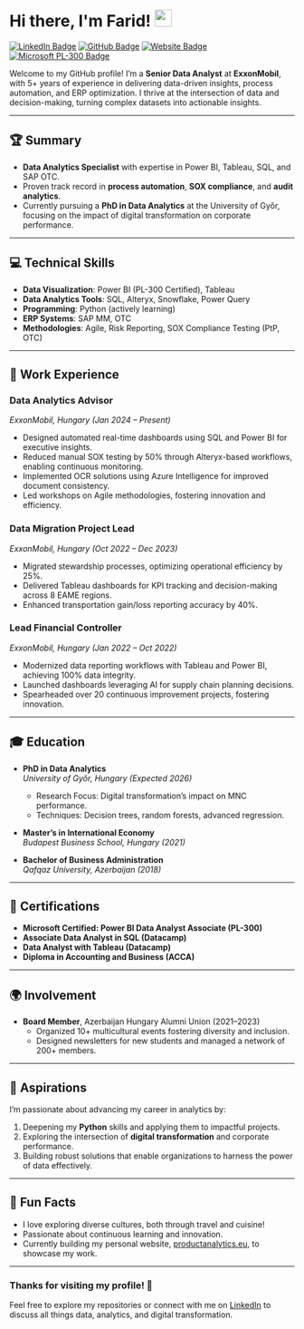 # Hi there, I'm Farid! <img src="https://media.giphy.com/media/hvRJCLFzcasrR4ia7z/giphy.gif" width="30px"/>

[![LinkedIn Badge](https://img.shields.io/badge/-Farid%20on%20LinkedIn-0A66C2?logo=linkedin&logoColor=white&style=flat-square)](https://linkedin.com/in/faridhimself)
[![GitHub Badge](https://img.shields.io/badge/-faridhimself-181717?logo=github&logoColor=white&style=flat-square)](https://github.com/faridhimself/)
[![Website Badge](https://img.shields.io/badge/-productanalytics.eu-blueviolet?logo=google-chrome&logoColor=white&style=flat-square)](https://productanalytics.eu/)
[![Microsoft PL-300 Badge](https://img.shields.io/badge/Microsoft%20PL--300%20Certified-68217A?logo=microsoft&logoColor=white&style=flat-square)](https://learn.microsoft.com/en-us/certifications/exams/pl-300)

Welcome to my GitHub profile! I’m a **Senior Data Analyst** at **ExxonMobil**, with 5+ years of experience in delivering data-driven insights, process automation, and ERP optimization. I thrive at the intersection of data and decision-making, turning complex datasets into actionable insights. 

---

## 🏆 Summary

- **Data Analytics Specialist** with expertise in Power BI, Tableau, SQL, and SAP OTC.  
- Proven track record in **process automation**, **SOX compliance**, and **audit analytics**.  
- Currently pursuing a **PhD in Data Analytics** at the University of Győr, focusing on the impact of digital transformation on corporate performance.  

---

## 💻 Technical Skills

- **Data Visualization**: Power BI (PL-300 Certified), Tableau  
- **Data Analytics Tools**: SQL, Alteryx, Snowflake, Power Query  
- **Programming**: Python (actively learning)  
- **ERP Systems**: SAP MM, OTC  
- **Methodologies**: Agile, Risk Reporting, SOX Compliance Testing (PtP, OTC)  

---

## 📂 Work Experience

### **Data Analytics Advisor**  
*ExxonMobil, Hungary (Jan 2024 – Present)*  
- Designed automated real-time dashboards using SQL and Power BI for executive insights.  
- Reduced manual SOX testing by 50% through Alteryx-based workflows, enabling continuous monitoring.  
- Implemented OCR solutions using Azure Intelligence for improved document consistency.  
- Led workshops on Agile methodologies, fostering innovation and efficiency.

### **Data Migration Project Lead**  
*ExxonMobil, Hungary (Oct 2022 – Dec 2023)*  
- Migrated stewardship processes, optimizing operational efficiency by 25%.  
- Delivered Tableau dashboards for KPI tracking and decision-making across 8 EAME regions.  
- Enhanced transportation gain/loss reporting accuracy by 40%.  

### **Lead Financial Controller**  
*ExxonMobil, Hungary (Jan 2022 – Oct 2022)*  
- Modernized data reporting workflows with Tableau and Power BI, achieving 100% data integrity.  
- Launched dashboards leveraging AI for supply chain planning decisions.  
- Spearheaded over 20 continuous improvement projects, fostering innovation.

---

## 🎓 Education

- **PhD in Data Analytics**  
  *University of Győr, Hungary (Expected 2026)*  
  - Research Focus: Digital transformation’s impact on MNC performance.  
  - Techniques: Decision trees, random forests, advanced regression.  

- **Master’s in International Economy**  
  *Budapest Business School, Hungary (2021)*  

- **Bachelor of Business Administration**  
  *Qafqaz University, Azerbaijan (2018)*  

---

## 📜 Certifications

- **Microsoft Certified: Power BI Data Analyst Associate (PL-300)**  
- **Associate Data Analyst in SQL (Datacamp)**  
- **Data Analyst with Tableau (Datacamp)**  
- **Diploma in Accounting and Business (ACCA)**  

---

## 🌍 Involvement

- **Board Member**, Azerbaijan Hungary Alumni Union (2021–2023)  
  - Organized 10+ multicultural events fostering diversity and inclusion.  
  - Designed newsletters for new students and managed a network of 200+ members.  

---

## 🚀 Aspirations

I’m passionate about advancing my career in analytics by:  
1. Deepening my **Python** skills and applying them to impactful projects.  
2. Exploring the intersection of **digital transformation** and corporate performance.  
3. Building robust solutions that enable organizations to harness the power of data effectively.  

---

## 🌟 Fun Facts

- I love exploring diverse cultures, both through travel and cuisine!  
- Passionate about continuous learning and innovation.  
- Currently building my personal website, [productanalytics.eu](https://productanalytics.eu/), to showcase my work.  

---

### Thanks for visiting my profile! 🌟  
Feel free to explore my repositories or connect with me on [LinkedIn](https://linkedin.com/in/faridhimself) to discuss all things data, analytics, and digital transformation.
